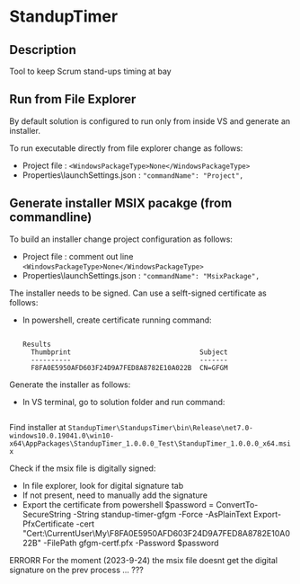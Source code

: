 # StandupTimer


## Description
Tool to keep Scrum stand-ups timing at bay


## Run from File Explorer

By default solution is configured to run only from inside VS and generate an installer.

To run executable directly from file explorer change as follows:
- Project file : `<WindowsPackageType>None</WindowsPackageType>`
- Properties\launchSettings.json : `"commandName": "Project",`


## Generate installer MSIX pacakge (from commandline)

To build an installer change project configuration as follows:
- Project file : comment out line `<WindowsPackageType>None</WindowsPackageType>`
- Properties\launchSettings.json : `"commandName": "MsixPackage",`

The installer needs to be signed. Can use a selft-signed certificate as follows:
- In powershell, create certificate running command:
  ```New-SelfSignedCertificate -Type Custom -Subject "CN=GFGM" -KeyUsage DigitalSignature -FriendlyName "GFGMCertf" -CertStoreLocation "Cert:\CurrentUser\My" -TextExtension @("2.5.29.37={text}1.3.6.1.5.5.7.3.3", "2.5.29.19={text}")
	
  Results
	Thumbprint                                Subject
	----------                                -------
	F8FA0E5950AFD603F24D9A7FED8A8782E10A022B  CN=GFGM
  ```	
  
Generate the installer as follows:
- In VS terminal, go to solution folder and run command:
  ```dotnet publish -f net7.0-windows10.0.19041.0 -c Release -p:RuntimeIdentifierOverride=win10-x64 -p:PackageCertificateThumbprint=F8FA0E5950AFD603F24D9A7FED8A8782E10A022B
  ```
  
Find installer at `StandupTimer\StandupsTimer\bin\Release\net7.0-windows10.0.19041.0\win10-x64\AppPackages\StandupTimer_1.0.0.0_Test\StandupTimer_1.0.0.0_x64.msix`

Check if the msix file is digitally signed:
- In file explorer, look for digital signature tab
- If not present, need to manually add the signature
- Export the certificate from powershell
	$password = ConvertTo-SecureString -String standup-timer-gfgm -Force -AsPlainText
	Export-PfxCertificate -cert "Cert:\CurrentUser\My\F8FA0E5950AFD603F24D9A7FED8A8782E10A022B" -FilePath gfgm-certf.pfx -Password $password


ERRORR
For the moment (2023-9-24) the msix file doesnt get the digital signature on the prev process ... ???
